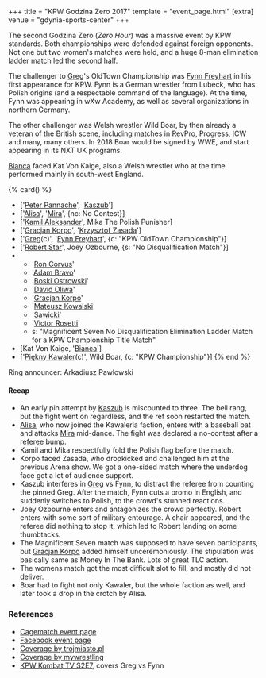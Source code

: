 +++
title = "KPW Godzina Zero 2017"
template = "event_page.html"
[extra]
venue = "gdynia-sports-center"
+++

The second Godzina Zero (_Zero Hour_) was a massive event by KPW standards. Both championships were defended against foreign opponents. Not one but two women's matches were held, and a huge 8-man elimination ladder match led the second half.

The challenger to [Greg](@/w/greg.md)'s OldTown Championship was [Fynn Freyhart](@/w/fynn-freyhart.md) in his first appearance for KPW. Fynn is a German wrestler from Lubeck, who has Polish origins (and a respectable command of the language). At the time, Fynn was appearing in wXw Academy, as well as several organizations in northern Germany.

The other challenger was Welsh wrestler Wild Boar, by then already a veteran of the British scene, including matches in RevPro, Progress, ICW and many, many others. In 2018 Boar would be signed by WWE, and start appearing in its NXT UK programs.

[Bianca](@/w/bianca.md) faced Kat Von Kaige, also a Welsh wrestler who at the time performed mainly in south-west England.

{% card() %}
- ['[Peter Pannache](@/w/peter-pannache.md)', '[Kaszub](@/w/kaszub.md)']
- ['[Alisa](@/w/alisa.md)', '[Mira](@/w/mira.md)', {nc: No Contest}]
- ['[Kamil Aleksander](@/w/kamil-aleksander.md)', Mika The Polish Punisher]
- ['[Gracjan Korpo](@/w/gracjan-korpo.md)', '[Krzysztof Zasada](@/w/krzysztof-zasada.md)']
- ['[Greg](@/w/greg.md)(c)', '[Fynn Freyhart](@/w/fynn-freyhart.md)', {c: "KPW OldTown
      Championship"}]
- ['[Robert Star](@/w/robert-star.md)', Joey Ozbourne, {s: "No Disqualification Match"}]
- - '[Ron Corvus](@/w/ron-corvus.md)'
  - '[Adam Bravo](@/w/adam-bravo.md)'
  - '[Boski Ostrowski](@/w/ostrowski.md)'
  - '[David Oliwa](@/w/david-oliwa.md)'
  - '[Gracjan Korpo](@/w/gracjan-korpo.md)'
  - '[Mateusz Kowalski](@/w/mateusz-kowalski.md)'
  - '[Sawicki](@/w/sawicki.md)'
  - '[Victor Rosetti](@/w/rosetti.md)'
  - s: "Magnificent Seven No Disqualification Elimination Ladder Match for a KPW Championship
      Title Match"
- [Kat Von Kaige, '[Bianca](@/w/bianca.md)']
- ['[Piękny Kawaler](@/w/piekny-kawaler.md)(c)', Wild Boar, {c: "KPW Championship"}]
{% end %}

Ring announcer: Arkadiusz Pawłowski

#### Recap

* An early pin attempt by [Kaszub](@/w/kaszub.md) is miscounted to three. The bell rang, but the fight went on regardless, and the ref soon restarted the match.
* [Alisa](@/w/alisa.md), who now joined the Kawaleria faction, enters with a baseball bat and attacks [Mira](@/w/mira.md) mid-dance. The fight was declared a no-contest after a referee bump.
* Kamil and Mika respectfully fold the Polish flag before the match.
* Korpo faced Zasada, who dropkicked and challenged him at the previous Arena show. We got a one-sided match where the underdog face got a lot of audience support.
* Kaszub interferes in [Greg](@/w/greg.md) vs Fynn, to distract the referee from counting the pinned Greg. After the match, Fynn cuts a promo in English, and suddenly switches to Polish, to the crowd's stunned reactions.
* Joey Ozbourne enters and antagonizes the crowd perfectly. Robert enters with some sort of military entourage. A chair appeared, and the referee did nothing to stop it, which led to Robert landing on some thumbtacks.
* The Magnificent Seven match was supposed to have seven participants, but [Gracjan Korpo](@/w/gracjan-korpo.md) added himself unceremoniously. The stipulation was basically same as Money In The Bank. Lots of great TLC action.
* The womens match got the most difficult slot to fill, and mostly did not deliver.
* Boar had to fight not only Kawaler, but the whole faction as well, and later took a drop in the crotch by Alisa.


### References

* [Cagematch event page](https://www.cagematch.net/?id=1&nr=179976)
* [Facebook event page](https://www.facebook.com/events/130827730847337/)
* [Coverage by trojmiasto.pl](https://rozrywka.trojmiasto.pl/Niesamowity-klimat-na-gali-wrestlingu-w-Gdyni-n115600.html)
* [Coverage by mywrestling](https://mywrestling.com.pl/relacja-tygrysicem-kpw-godzina-zero-2017/)
* [KPW Kombat TV S2E7](https://www.youtube.com/watch?v=I_7z9YYUPho), covers Greg vs Fynn
